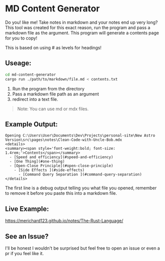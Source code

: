 # MD Content Generator

Do you! like me! Take notes in markdown and your notes end up very long?
This tool was created for this exact reason, run the program and pass a markdown
file as the argument. This program will generate a contents page for you to copy!

This is based on using # as levels for headings!

## Useage:

```zsh
cd md-content-generator
cargo run ./path/to/markdown/file.md < contents.txt 
```
1. Run the program from the directory
2. Pass a markdown file path as an argument
3. redirect into a text file. 

> Note: You can use md or mdx files.


## Example Output:

```
Opening C:\Users\User\Documents\Dev\Projects\personal-site\New Astro Version\src\pages\notes\Clean-Code-with-Uncle-Bob.mdx
<details>
<summary><span style='font-weight:bold; font-size: 1.4rem;'>Contents</span></summary>
  - [Speed and efficiency](#speed-and-efficiency)
  - [One Thing](#one-thing)
  - [Open-Close Principle](#open-close-principle)
    - [Side Effects ](#side-effects)
      - [Command Query Separation ](#command-query-separation)
</details>
```

The first line is a debug output telling you what file you opened, remember to remove it before you paste 
this into a markdown file.

## Live Example:
https://merichard123.github.io/notes/The-Rust-Language/

## See an Issue?
I'll be honest I wouldn't be surprised but feel free to open an issue or even a pr if you feel like it. 
